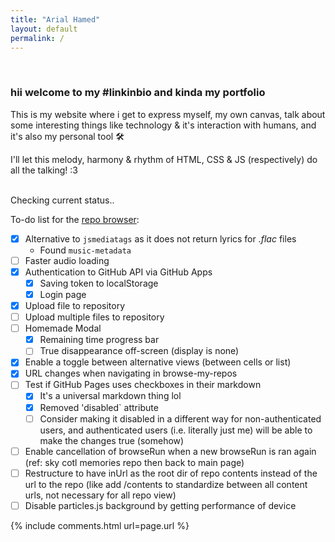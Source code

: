```yaml
---
title: "Arial Hamed"
layout: default
permalink: /
---
```


<!-- h1><span title=":3" class="uwu"></span></h1 -->

<br>

### hii welcome to my #linkinbio and kinda my portfolio

This is my website where i get to express myself, my own canvas, talk about some interesting things like technology & it's interaction with humans, and it's also my personal tool 🛠

I'll let this melody, harmony & rhythm of HTML, CSS & JS (respectively) do all the talking! :3

<br>

<!-- <span title="compiled & hosted by GitHub Pages">latest site deployment: {{ site.time | date: "%A, %Y %B %d, %H:%M:%S, GMT %Z:00" }}.</span> -->

<input type="checkbox" id="check_status" checked style="display: none;">
<span id="action_status" title="compiled &amp; hosted by GitHub Pages">Checking current status..</span>

<br>

To-do list for the [repo browser](/resources/browse-my-repos/):
- [x] Alternative to `jsmediatags` as it does not return lyrics for _.flac_ files
	- Found `music-metadata`
- [ ] Faster audio loading
- [x] Authentication to GitHub API via GitHub Apps
	- [x] Saving token to localStorage
	- [x] Login page
- [x] Upload file to repository
- [ ] Upload multiple files to repository
- [ ] Homemade Modal
	- [x] Remaining time progress bar
	- [ ] True disappearance off-screen (display is none)
- [x] Enable a toggle between alternative views (between cells or list)
- [x] URL changes when navigating in browse-my-repos
- [ ] Test if GitHub Pages uses checkboxes in their markdown
	- [x] It's a universal markdown thing lol
	- [x] Removed 'disabled` attribute
	- [ ] Consider making it disabled in a different way for non-authenticated users, and authenticated users (i.e. literally just me) will be able to make the changes true (somehow)
- [ ] Enable cancellation of browseRun when a new browseRun is ran again (ref: sky cotl memories repo then back to main page)
- [ ] Restructure to have inUrl as the root dir of repo contents instead of the url to the repo (like add /contents to standardize between all content urls, not necessary for all repo view)
- [ ] Disable particles.js background by getting performance of device

<script>
let working_seconds=0;
continuum_status_check=()=>{
	if(gId("check_status").checked){
		fetch("https://api.github.com/repos/arialhamed/arialhamed.github.io/actions/runs?per_page=1", {headers: {Accept: `application/vnd.github.raw+json`}})
		.then(r=>r.json())
		.then(j=>{
			elapsed_seconds = Math.floor((new Date() - new Date(j["workflow_runs"][0]["created_at"])) / 1000);
			if(j["workflow_runs"][0]["status"]!="completed"){
				gId("action_status").innerHTML=`i'm currently building this website! (started ${elapsed_seconds} seconds ago)`;
			}else{
				gId("action_status").innerHTML="latest website deployment: "+new Date(j["workflow_runs"][0]["updated_at"]).toLocaleDateString("en-US",{year:'numeric',month:'long',day:'numeric',hour:'numeric',minute:'numeric',second:'numeric'});
				gId("check_status").click();
				// upload seconds somewhere
			}
		})
	}
}
setInterval(continuum_status_check, 1000)
gId("action_status").onclick=()=>{gId("action_status").innerHTML="Checking current status..";gId("check_status").click()};
</script>

{% include comments.html url=page.url %}
